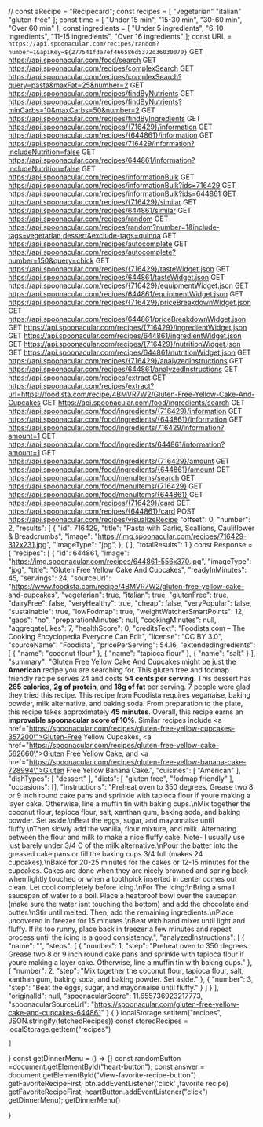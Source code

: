 // const aRecipe = "Recipecard";
const recipes = [
  "vegetarian"
  "italian"
  "gluten-free"
];
const time = [
  "Under 15 min",
  "15-30 min",
  "30-60 min",
  "Over 60 min"
];
const ingredients = [
  "Under 5 ingredients",
  "6-10 ingredients",
  "11-15 ingredients",
  "Over 16 ingredients"
];
const URL = `https://api.spoonacular.com/recipes/random?number=1&apiKey=${277541fda7ef466586d5372d36030070}`
GET https://api.spoonacular.com/food/search
GET https://api.spoonacular.com/recipes/complexSearch
GET https://api.spoonacular.com/recipes/complexSearch?query=pasta&maxFat=25&number=2
GET https://api.spoonacular.com/recipes/findByNutrients
GET https://api.spoonacular.com/recipes/findByNutrients?minCarbs=10&maxCarbs=50&number=2
GET https://api.spoonacular.com/recipes/findByIngredients
GET https://api.spoonacular.com/recipes/{716429}/information
GET https://api.spoonacular.com/recipes/{644861}/information
GET https://api.spoonacular.com/recipes/716429/information?includeNutrition=false
GET https://api.spoonacular.com/recipes/644861/information?includeNutrition=false
GET https://api.spoonacular.com/recipes/informationBulk
GET https://api.spoonacular.com/recipes/informationBulk?ids=716429
GET https://api.spoonacular.com/recipes/informationBulk?ids=644861
GET https://api.spoonacular.com/recipes/{716429}/similar
GET https://api.spoonacular.com/recipes/644861/similar
GET https://api.spoonacular.com/recipes/random
GET https://api.spoonacular.com/recipes/random?number=1&include-tags=vegetarian,dessert&exclude-tags=quinoa
GET https://api.spoonacular.com/recipes/autocomplete
GET https://api.spoonacular.com/recipes/autocomplete?number=150&query=chick
GET https://api.spoonacular.com/recipes/{716429}/tasteWidget.json
GET https://api.spoonacular.com/recipes/644861/tasteWidget.json
GET https://api.spoonacular.com/recipes/{716429}/equipmentWidget.json
GET https://api.spoonacular.com/recipes/644861/equipmentWidget.json
GET https://api.spoonacular.com/recipes/{716429}/priceBreakdownWidget.json
GET https://api.spoonacular.com/recipes/644861/priceBreakdownWidget.json
GET https://api.spoonacular.com/recipes/{716429}/ingredientWidget.json
GET https://api.spoonacular.com/recipes/644861/ingredientWidget.json
GET https://api.spoonacular.com/recipes/{716429}/nutritionWidget.json
GET https://api.spoonacular.com/recipes/644861/nutritionWidget.json
GET https://api.spoonacular.com/recipes/{716429}/analyzedInstructions
GET https://api.spoonacular.com/recipes/644861/analyzedInstructions
GET https://api.spoonacular.com/recipes/extract
GET https://api.spoonacular.com/recipes/extract?url=https://foodista.com/recipe/4BMVR7W2/Gluten-Free-Yellow-Cake-And-Cupcakes
GET https://api.spoonacular.com/food/ingredients/search
GET https://api.spoonacular.com/food/ingredients/{716429}/information
GET https://api.spoonacular.com/food/ingredients/{644861}/information
GET https://api.spoonacular.com/food/ingredients/716429/information?amount=1
GET https://api.spoonacular.com/food/ingredients/644861/information?amount=1
GET https://api.spoonacular.com/food/ingredients/{716429}/amount
GET https://api.spoonacular.com/food/ingredients/{644861}/amount
GET https://api.spoonacular.com/food/menuItems/search
GET https://api.spoonacular.com/food/menuItems/{716429}
GET https://api.spoonacular.com/food/menuItems/{644861}
GET https://api.spoonacular.com/recipes/{716429}/card
GET https://api.spoonacular.com/recipes/{644861}/card
POST https://api.spoonacular.com/recipes/visualizeRecipe
    "offset": 0,
    "number": 2,
    "results": [
        {
            "id": 716429,
            "title": "Pasta with Garlic, Scallions, Cauliflower & Breadcrumbs",
            "image": "https://img.spoonacular.com/recipes/716429-312x231.jpg",
            "imageType": "jpg",
        },
        {
    ],
    "totalResults": 1
}
const Response = {
    "recipes": [
      {
        "id": 644861,
        "image": "https://img.spoonacular.com/recipes/644861-556x370.jpg",
        "imageType": "jpg",
        "title": "Gluten Free Yellow Cake And Cupcakes",
        "readyInMinutes": 45,
        "servings": 24,
        "sourceUrl": "https://www.foodista.com/recipe/4BMVR7W2/gluten-free-yellow-cake-and-cupcakes",
        "vegetarian": true,
        "italian": true,
        "glutenFree": true,
        "dairyFree": false,
        "veryHealthy": true,
        "cheap": false,
        "veryPopular": false,
        "sustainable": true,
        "lowFodmap": true,
        "weightWatcherSmartPoints": 12,
        "gaps": "no",
        "preparationMinutes": null,
        "cookingMinutes": null,
        "aggregateLikes": 7,
        "healthScore": 0,
        "creditsText": "Foodista.com – The Cooking Encyclopedia Everyone Can Edit",
        "license": "CC BY 3.0",
        "sourceName": "Foodista",
        "pricePerServing": 54.16,
        "extendedIngredients": [
          { "name": "coconut flour" },
          { "name": "tapioca flour" },
          { "name": "salt" }
        ],
        "summary": "Gluten Free Yellow Cake And Cupcakes might be just the <b>American</b> recipe you are searching for. This gluten free and fodmap friendly recipe serves 24 and costs <b>54 cents per serving</b>. This dessert has <b>265 calories</b>, <b>2g of protein</b>, and <b>18g of fat</b> per serving. 7 people were glad they tried this recipe. This recipe from Foodista requires veganaise, baking powder, milk alternative, and baking soda. From preparation to the plate, this recipe takes approximately <b>45 minutes</b>. Overall, this recipe earns an <b>improvable spoonacular score of 10%</b>. Similar recipes include <a href=\"https://spoonacular.com/recipes/gluten-free-yellow-cupcakes-357200\">Gluten-Free Yellow Cupcakes</a>, <a href=\"https://spoonacular.com/recipes/gluten-free-yellow-cake-562660\">Gluten Free Yellow Cake</a>, and <a href=\"https://spoonacular.com/recipes/gluten-free-yellow-banana-cake-728994\">Gluten Free Yellow Banana Cake</a>.",
        "cuisines": [
          "American"
        ],
        "dishTypes": [
          "dessert"
        ],
        "diets": [
          "gluten free",
          "fodmap friendly"
        ],
        "occasions": [],
        "instructions": "Preheat oven to 350 degrees. Grease two 8 or 9 inch round cake pans and sprinkle with tapioca flour if youre making a layer cake. Otherwise, line a muffin tin with baking cups.\nMix together the coconut flour, tapioca flour, salt, xanthan gum, baking soda, and baking powder. Set aside.\nBeat the eggs, sugar, and mayonnaise until fluffy.\nThen slowly add the vanilla, flour mixture, and milk. Alternating between the flour and milk to make a nice fluffy cake. Note- I usually use just barely under 3/4 C of the milk alternative.\nPour the batter into the greased cake pans or fill the baking cups 3/4 full (makes 24 cupcakes).\nBake for 20-25 minutes for the cakes or 12-15 minutes for the cupcakes. Cakes are done when they are nicely browned and spring back when lightly touched or when a toothpick inserted in center comes out clean. Let cool completely before icing.\nFor The Icing:\nBring a small saucepan of water to a boil. Place a heatproof bowl over the saucepan (make sure the water isnt touching the bottom) and add the chocolate and butter.\nStir until melted. Then, add the remaining ingredients.\nPlace uncovered in freezer for 15 minutes.\nBeat with hand mixer until light and fluffy. If its too runny, place back in freezer a few minutes and repeat process until the icing is a good consistency.",
        "analyzedInstructions": [
          {
            "name": "",
            "steps": [
              {
                "number": 1,
                "step": "Preheat oven to 350 degrees. Grease two 8 or 9 inch round cake pans and sprinkle with tapioca flour if youre making a layer cake. Otherwise, line a muffin tin with baking cups."
              },
              {
                "number": 2,
                "step": "Mix together the coconut flour, tapioca flour, salt, xanthan gum, baking soda, and baking powder. Set aside."
              },
              {
                "number": 3,
                "step": "Beat the eggs, sugar, and mayonnaise until fluffy."
            }
            ]
          }
        ],
        "originalId": null,
        "spoonacularScore": 11.655736923217773,
        "spoonacularSourceUrl": "https://spoonacular.com/gluten-free-yellow-cake-and-cupcakes-644861"
      }
{
      }
      localStorage.setItem("recipes", JSON.stringify(fetchedRecipes))
const storedRecipes = localStorage.getItem("recipes")

    ]
  }
  const getDinnerMenu = () => {}
  const randomButton =document.getElementByld("heart-button");
const answer = document.getElementByld("View-favorite-recipe-button") getFavoriteRecipeFirst;
btn.addEventListener('click' ,favorite recipe) getFavoriteRecipeFirst;
heartButton.addEventListener("click") getDinnerMenu);
  getDinnerMenu()
  
  
    
}
